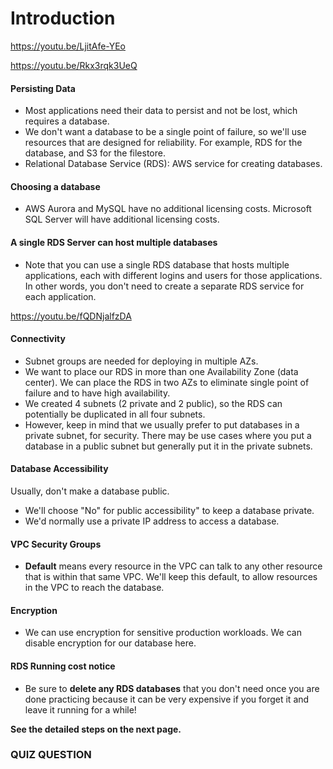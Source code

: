 
# Introduction
https://youtu.be/LjitAfe-YEo


https://youtu.be/Rkx3rqk3UeQ

#### Persisting Data

* Most applications need their data to persist and not be lost, which requires a database.
* We don't want a database to be a single point of failure, so we'll use resources that are designed for reliability. For example, RDS for the database, and S3 for the filestore.
* Relational Database Service (RDS): AWS service for creating databases.

#### Choosing a database

* AWS Aurora and MySQL have no additional licensing costs. Microsoft SQL Server will have additional licensing costs.

#### A single RDS Server can host multiple databases

* Note that you can use a single RDS database that hosts multiple applications, each with different logins and users for those applications. In other words, you don't need to create a separate RDS service for each application.

https://youtu.be/fQDNjalfzDA

#### Connectivity

* Subnet groups are needed for deploying in multiple AZs.
* We want to place our RDS in more than one Availability Zone (data center). We can place the RDS in two AZs to eliminate single point of failure and to have high availability.
* We created 4 subnets (2 private and 2 public), so the RDS can potentially be duplicated in all four subnets.
* However, keep in mind that we usually prefer to put databases in a private subnet, for security. There may be use cases where you put a database in a public subnet but generally put it in the private subnets.

#### Database Accessibility

Usually, don't make a database public.

* We'll choose "No" for public accessibility" to keep a database private.
* We'd normally use a private IP address to access a database.

#### VPC Security Groups

* **Default** means every resource in the VPC can talk to any other resource that is within that same VPC. We'll keep this default, to allow resources in the VPC to reach the database.

#### Encryption

* We can use encryption for sensitive production workloads. We can disable encryption for our database here.

#### RDS Running cost notice

* Be sure to **delete any RDS databases** that you don't need once you are done practicing because it can be very expensive if you forget it and leave it running for a while!

**See the detailed steps on the next page.**

### QUIZ QUESTION